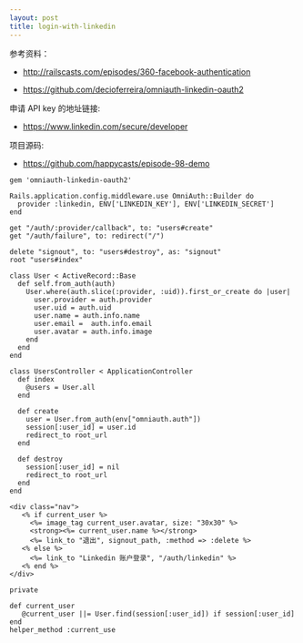 ```yaml
---
layout: post
title: login-with-linkedin
---
```

参考资料：

* http://railscasts.com/episodes/360-facebook-authentication

* https://github.com/decioferreira/omniauth-linkedin-oauth2

申请 API key 的地址链接:

* https://www.linkedin.com/secure/developer

项目源码:

* https://github.com/happycasts/episode-98-demo


~~~
gem 'omniauth-linkedin-oauth2'
~~~

~~~
Rails.application.config.middleware.use OmniAuth::Builder do
  provider :linkedin, ENV['LINKEDIN_KEY'], ENV['LINKEDIN_SECRET']
end
~~~

~~~
get "/auth/:provider/callback", to: "users#create"
get "/auth/failure", to: redirect("/")

delete "signout", to: "users#destroy", as: "signout"
root "users#index"
~~~

~~~
class User < ActiveRecord::Base
  def self.from_auth(auth)
    User.where(auth.slice(:provider, :uid)).first_or_create do |user|
      user.provider = auth.provider
      user.uid = auth.uid
      user.name = auth.info.name
      user.email =  auth.info.email
      user.avatar = auth.info.image
    end
  end
end
~~~

~~~
class UsersController < ApplicationController
  def index
    @users = User.all
  end

  def create
    user = User.from_auth(env["omniauth.auth"])
    session[:user_id] = user.id
    redirect_to root_url
  end

  def destroy
    session[:user_id] = nil
    redirect_to root_url
  end
end
~~~

~~~
<div class="nav">
   <% if current_user %>
     <%= image_tag current_user.avatar, size: "30x30" %>
     <strong><%= current_user.name %></strong>
     <%= link_to "退出", signout_path, :method => :delete %>
   <% else %>
     <%= link_to "Linkedin 账户登录", "/auth/linkedin" %>
   <% end %>
</div>
~~~

~~~
private

def current_user
   @current_user ||= User.find(session[:user_id]) if session[:user_id]
end
helper_method :current_use
~~~

